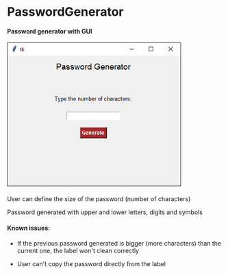 # PasswordGenerator
#### Password generator with GUI

![app image](image/passGen.png)

User can define the size of the password (number of characters)

Password generated with upper and lower letters, digits and symbols

#### Known issues:

* If the previous password generated is bigger (more characters) than the current one, the label won't clean correctly

* User can't copy the password directly from the label


